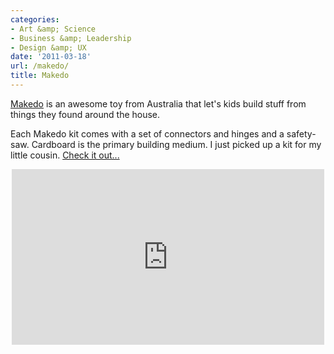 ```yaml
---
categories:
- Art &amp; Science
- Business &amp; Leadership
- Design &amp; UX
date: '2011-03-18'
url: /makedo/
title: Makedo
---
```


<a href="http://makedo.com.au/">Makedo</a> is an awesome toy from Australia that let's kids build stuff from things they found around the house.

Each Makedo kit comes with a set of connectors and hinges and a safety-saw. Cardboard is the primary building medium. I just picked up a kit for my little cousin. <a href="http://makedo.com.au/">Check it out...</a>

<p align="center"><iframe src="https://player.vimeo.com/video/6678684?byline=0" width="500" height="281" frameborder="0"></iframe></p>